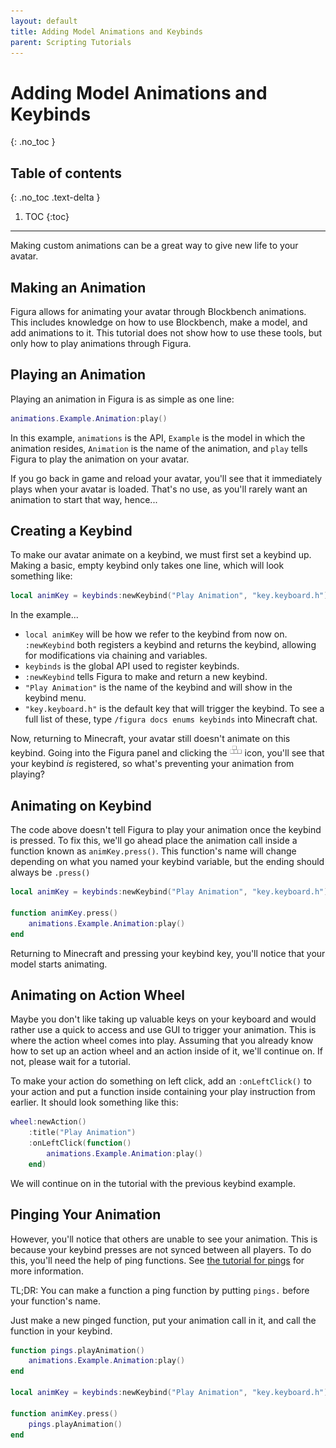 ```yaml
---
layout: default
title: Adding Model Animations and Keybinds
parent: Scripting Tutorials
---
```


# Adding Model Animations and Keybinds
{: .no_toc }

## Table of contents
{: .no_toc .text-delta }

1. TOC
{:toc}

---

Making custom animations can be a great way to give new life to your avatar.

## Making an Animation

Figura allows for animating your avatar through Blockbench animations. This includes knowledge on how to use Blockbench, make a model, and add animations to it. This tutorial does not show how to use these tools, but only how to play animations through Figura.

## Playing an Animation

Playing an animation in Figura is as simple as one line:

```lua
animations.Example.Animation:play()
```

In this example, `animations` is the API, `Example` is the model in which the animation resides, `Animation` is the name of the animation, and `play` tells Figura to play the animation on your avatar.

If you go back in game and reload your avatar, you'll see that it immediately plays when your avatar is loaded. That's no use, as you'll rarely want an animation to start that way, hence...

## Creating a Keybind

To make our avatar animate on a keybind, we must first set a keybind up. Making a basic, empty keybind only takes one line, which will look something like:

```lua
local animKey = keybinds:newKeybind("Play Animation", "key.keyboard.h")
```

In the example...

- `local animKey` will be how we refer to the keybind from now on. `:newKeybind` both registers a keybind and returns the keybind, allowing for modifications via chaining and variables.
- `keybinds` is the global API used to register keybinds.
- `:newKeybind` tells Figura to make and return a new keybind.
- `"Play Animation"` is the name of the keybind and will show in the keybind menu.
- `"key.keyboard.h"` is the default key that will trigger the keybind. To see a full list of these, type `/figura docs enums keybinds` into Minecraft chat.

Now, returning to Minecraft, your avatar still doesn't animate on this keybind. Going into the Figura panel and clicking the ![](https://github.com/Slymeball/Figura-Wiki/blob/main/images/figura/icons/keybinds.png?raw=true) icon, you'll see that your keybind *is* registered, so what's preventing your animation from playing?

## Animating on Keybind

The code above doesn't tell Figura to play your animation once the keybind is pressed. To fix this, we'll go ahead place the animation call inside a function known as `animKey.press()`. This function's name will change depending on what you named your keybind variable, but the ending should always be `.press()`

```lua
local animKey = keybinds:newKeybind("Play Animation", "key.keyboard.h")

function animKey.press()
    animations.Example.Animation:play()
end
```

Returning to Minecraft and pressing your keybind key, you'll notice that your model starts animating.

## Animating on Action Wheel

Maybe you don't like taking up valuable keys on your keyboard and would rather use a quick to access and use GUI to trigger your animation. This is where the action wheel comes into play. Assuming that you already know how to set up an action wheel and an action inside of it, we'll continue on. If not, please wait for a tutorial.

To make your action do something on left click, add an `:onLeftClick()` to your action and put a function inside containing your play instruction from earlier. It should look something like this:

```lua
wheel:newAction()
    :title("Play Animation")
    :onLeftClick(function()
        animations.Example.Animation:play()
    end)
```

We will continue on in the tutorial with the previous keybind example.

## Pinging Your Animation

However, you'll notice that others are unable to see your animation. This is because your keybind presses are not synced between all players. To do this, you'll need the help of ping functions. See [the tutorial for pings](https://www.slyme.xyz/Figura-Wiki/docs/scripting/pings.html) for more information.

TL;DR: You can make a function a ping function by putting `pings.` before your function's name.

Just make a new pinged function, put your animation call in it, and call the function in your keybind.

```lua
function pings.playAnimation()
    animations.Example.Animation:play()
end

local animKey = keybinds:newKeybind("Play Animation", "key.keyboard.h")

function animKey.press()
    pings.playAnimation()
end
```